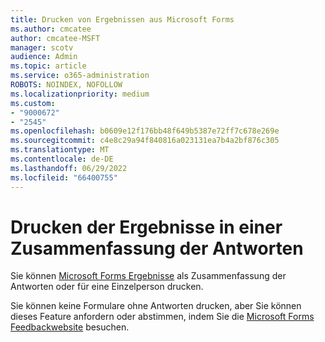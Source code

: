 ```yaml
---
title: Drucken von Ergebnissen aus Microsoft Forms
ms.author: cmcatee
author: cmcatee-MSFT
manager: scotv
audience: Admin
ms.topic: article
ms.service: o365-administration
ROBOTS: NOINDEX, NOFOLLOW
ms.localizationpriority: medium
ms.custom:
- "9000672"
- "2545"
ms.openlocfilehash: b0609e12f176bb48f649b5387e72ff7c678e269e
ms.sourcegitcommit: c4e8c29a94f840816a023131ea7b4a2bf876c305
ms.translationtype: MT
ms.contentlocale: de-DE
ms.lasthandoff: 06/29/2022
ms.locfileid: "66400755"
---
```

# <a name="print-results-in-a-summary-of-responses"></a>Drucken der Ergebnisse in einer Zusammenfassung der Antworten

Sie können [Microsoft Forms Ergebnisse](https://support.microsoft.com/office/print-a-form-22100b98-ba3c-41c1-9513-f76caca664fc?ui=en-us&rs=en-us&ad=us) als Zusammenfassung der Antworten oder für eine Einzelperson drucken.

Sie können keine Formulare ohne Antworten drucken, aber Sie können dieses Feature anfordern oder abstimmen, indem Sie die [Microsoft Forms Feedbackwebsite](https://feedbackportal.microsoft.com/feedback/forum/0ab9de26-ff1b-ec11-b6e7-0022481f8472) besuchen.
